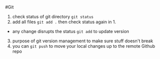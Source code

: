 #Git
1. check status of git directory `git status`
2. add all files `git add .` then check status again in 1.
  - any change disrupts the status `git add` to update version
3. purpose of git version management to make sure stuff doesn't break
4. you can `git push` to move your local changes up to the remote Github repo
